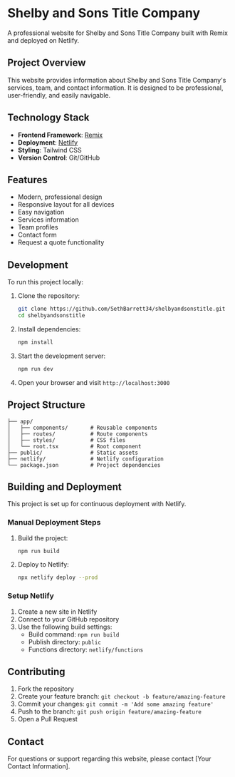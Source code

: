 # Shelby and Sons Title Company

A professional website for Shelby and Sons Title Company built with Remix and deployed on Netlify.

## Project Overview

This website provides information about Shelby and Sons Title Company's services, team, and contact information. It is designed to be professional, user-friendly, and easily navigable.

## Technology Stack

- **Frontend Framework**: [Remix](https://remix.run/)
- **Deployment**: [Netlify](https://www.netlify.com/)
- **Styling**: Tailwind CSS
- **Version Control**: Git/GitHub

## Features

- Modern, professional design
- Responsive layout for all devices
- Easy navigation
- Services information
- Team profiles
- Contact form
- Request a quote functionality

## Development

To run this project locally:

1. Clone the repository:
   ```bash
   git clone https://github.com/SethBarrett34/shelbyandsonstitle.git
   cd shelbyandsonstitle
   ```

2. Install dependencies:
   ```bash
   npm install
   ```

3. Start the development server:
   ```bash
   npm run dev
   ```

4. Open your browser and visit `http://localhost:3000`

## Project Structure

```
├── app/
│   ├── components/       # Reusable components
│   ├── routes/           # Route components
│   ├── styles/           # CSS files
│   └── root.tsx          # Root component
├── public/               # Static assets
├── netlify/              # Netlify configuration
└── package.json          # Project dependencies
```

## Building and Deployment

This project is set up for continuous deployment with Netlify.

### Manual Deployment Steps

1. Build the project:
   ```bash
   npm run build
   ```

2. Deploy to Netlify:
   ```bash
   npx netlify deploy --prod
   ```

### Setup Netlify

1. Create a new site in Netlify
2. Connect to your GitHub repository
3. Use the following build settings:
   - Build command: `npm run build`
   - Publish directory: `public`
   - Functions directory: `netlify/functions`

## Contributing

1. Fork the repository
2. Create your feature branch: `git checkout -b feature/amazing-feature`
3. Commit your changes: `git commit -m 'Add some amazing feature'`
4. Push to the branch: `git push origin feature/amazing-feature`
5. Open a Pull Request

## Contact

For questions or support regarding this website, please contact [Your Contact Information].
